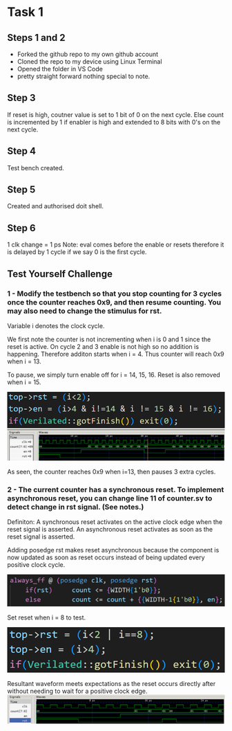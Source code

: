 # Task 1
## Steps 1 and 2
- Forked the github repo to my own github account
- Cloned the repo to my device using Linux Terminal
- Opened the folder in VS Code
- pretty straight forward nothing special to note.

## Step 3
If reset is high, coutner value is set to 1 bit of 0 on the next cycle. Else count is incremented by 1 if enabler is high and extended to 8 bits with 0's on the next cycle.

## Step 4
Test bench created.

## Step 5
Created and authorised doit shell.

## Step 6
1 clk change = 1 ps
Note: eval comes before the enable or resets therefore it is delayed by 1 cycle if we say 0 is the first cycle.

## Test Yourself Challenge 
### 1 - Modify the testbench so that you stop counting for 3 cycles once the counter reaches 0x9, and then resume counting. You may also need to change the stimulus for rst.

Variable i denotes the clock cycle.

We first note the counter is not incrementing when i is 0 and 1 since the reset is active. On cycle 2 and 3 enable is not high so no addition is happening. Therefore additon starts when i = 4. Thus counter will reach 0x9 when i = 13.

To pause, we simply turn enable off for i = 14, 15, 16. Reset is also removed when i = 15.

![Code](t1image/chal1-code.png)
![Waveform](t1image/l1t1w1.png)

As seen, the counter reaches 0x9 when i=13, then pauses 3 extra cycles.

### 2 - The current counter has a synchronous reset. To implement asynchronous reset, you can change line 11 of counter.sv to detect change in rst signal. (See notes.)

Definiton: A synchronous reset activates on the active clock edge when the reset signal is asserted. An asynchronous reset activates as soon as the reset signal is asserted.

Adding posedge rst makes reset asynchronous because the component is now updated as soon as reset occurs instead of being updated every positive clock cycle.

![Code](t1image/chal2-code.png)

Set reset when i = 8 to test. 

![Code](t1image/chal2-code2.png)

Resultant waveform meets expectations as the reset occurs directly after without needing to wait for a positive clock edge.
![Waveform](t1image/l1t1w2.png)